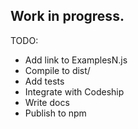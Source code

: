 ## Work in progress.

TODO:

* Add link to ExamplesN.js
* Compile to dist/
* Add tests
* Integrate with Codeship
* Write docs
* Publish to npm

